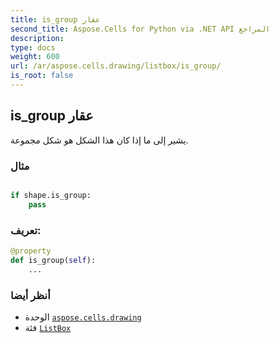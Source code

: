 ```yaml
---
title: is_group عقار
second_title: Aspose.Cells for Python via .NET API المراجع
description:
type: docs
weight: 600
url: /ar/aspose.cells.drawing/listbox/is_group/
is_root: false
---
```

##  is_group عقار

يشير إلى ما إذا كان هذا الشكل هو شكل مجموعة.

###  مثال

```python

if shape.is_group:
    pass

```
###  تعريف:
```python
@property
def is_group(self):
    ...
```

###  أنظر أيضا
* الوحدة [`aspose.cells.drawing`](../../)
* فئة [`ListBox`](/cells/python-net/ar/aspose.cells.drawing/listbox)
